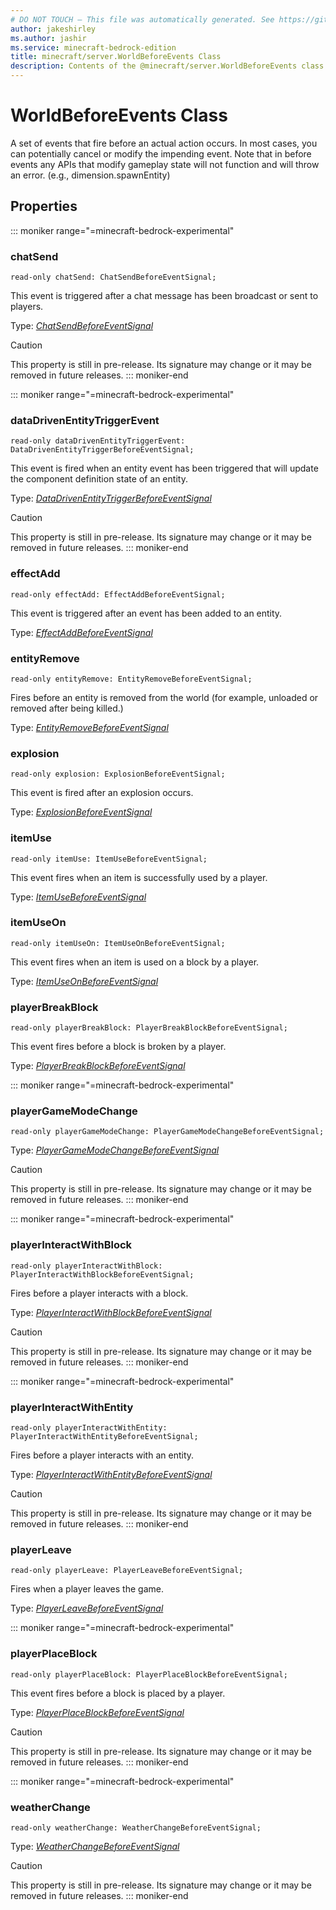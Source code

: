 ```yaml
---
# DO NOT TOUCH — This file was automatically generated. See https://github.com/mojang/minecraftapidocsgenerator to modify descriptions, examples, etc.
author: jakeshirley
ms.author: jashir
ms.service: minecraft-bedrock-edition
title: minecraft/server.WorldBeforeEvents Class
description: Contents of the @minecraft/server.WorldBeforeEvents class.
---
```

# WorldBeforeEvents Class

A set of events that fire before an actual action occurs. In most cases, you can potentially cancel or modify the impending event. Note that in before events any APIs that modify gameplay state will not function and will throw an error. (e.g., dimension.spawnEntity) 

## Properties

::: moniker range="=minecraft-bedrock-experimental"
### **chatSend**
`read-only chatSend: ChatSendBeforeEventSignal;`

This event is triggered after a chat message has been broadcast or sent to players.

Type: [*ChatSendBeforeEventSignal*](ChatSendBeforeEventSignal.md)

> [!CAUTION]
> This property is still in pre-release.  Its signature may change or it may be removed in future releases.
::: moniker-end

::: moniker range="=minecraft-bedrock-experimental"
### **dataDrivenEntityTriggerEvent**
`read-only dataDrivenEntityTriggerEvent: DataDrivenEntityTriggerBeforeEventSignal;`

This event is fired when an entity event has been triggered that will update the component definition state of an entity.

Type: [*DataDrivenEntityTriggerBeforeEventSignal*](DataDrivenEntityTriggerBeforeEventSignal.md)

> [!CAUTION]
> This property is still in pre-release.  Its signature may change or it may be removed in future releases.
::: moniker-end

### **effectAdd**
`read-only effectAdd: EffectAddBeforeEventSignal;`

This event is triggered after an event has been added to an entity.

Type: [*EffectAddBeforeEventSignal*](EffectAddBeforeEventSignal.md)

### **entityRemove**
`read-only entityRemove: EntityRemoveBeforeEventSignal;`

Fires before an entity is removed from the world (for example, unloaded or removed after being killed.)

Type: [*EntityRemoveBeforeEventSignal*](EntityRemoveBeforeEventSignal.md)

### **explosion**
`read-only explosion: ExplosionBeforeEventSignal;`

This event is fired after an explosion occurs.

Type: [*ExplosionBeforeEventSignal*](ExplosionBeforeEventSignal.md)

### **itemUse**
`read-only itemUse: ItemUseBeforeEventSignal;`

This event fires when an item is successfully used by a player.

Type: [*ItemUseBeforeEventSignal*](ItemUseBeforeEventSignal.md)

### **itemUseOn**
`read-only itemUseOn: ItemUseOnBeforeEventSignal;`

This event fires when an item is used on a block by a player.

Type: [*ItemUseOnBeforeEventSignal*](ItemUseOnBeforeEventSignal.md)

### **playerBreakBlock**
`read-only playerBreakBlock: PlayerBreakBlockBeforeEventSignal;`

This event fires before a block is broken by a player.

Type: [*PlayerBreakBlockBeforeEventSignal*](PlayerBreakBlockBeforeEventSignal.md)

::: moniker range="=minecraft-bedrock-experimental"
### **playerGameModeChange**
`read-only playerGameModeChange: PlayerGameModeChangeBeforeEventSignal;`

Type: [*PlayerGameModeChangeBeforeEventSignal*](PlayerGameModeChangeBeforeEventSignal.md)

> [!CAUTION]
> This property is still in pre-release.  Its signature may change or it may be removed in future releases.
::: moniker-end

::: moniker range="=minecraft-bedrock-experimental"
### **playerInteractWithBlock**
`read-only playerInteractWithBlock: PlayerInteractWithBlockBeforeEventSignal;`

Fires before a player interacts with a block.

Type: [*PlayerInteractWithBlockBeforeEventSignal*](PlayerInteractWithBlockBeforeEventSignal.md)

> [!CAUTION]
> This property is still in pre-release.  Its signature may change or it may be removed in future releases.
::: moniker-end

::: moniker range="=minecraft-bedrock-experimental"
### **playerInteractWithEntity**
`read-only playerInteractWithEntity: PlayerInteractWithEntityBeforeEventSignal;`

Fires before a player interacts with an entity.

Type: [*PlayerInteractWithEntityBeforeEventSignal*](PlayerInteractWithEntityBeforeEventSignal.md)

> [!CAUTION]
> This property is still in pre-release.  Its signature may change or it may be removed in future releases.
::: moniker-end

### **playerLeave**
`read-only playerLeave: PlayerLeaveBeforeEventSignal;`

Fires when a player leaves the game.

Type: [*PlayerLeaveBeforeEventSignal*](PlayerLeaveBeforeEventSignal.md)

::: moniker range="=minecraft-bedrock-experimental"
### **playerPlaceBlock**
`read-only playerPlaceBlock: PlayerPlaceBlockBeforeEventSignal;`

This event fires before a block is placed by a player.

Type: [*PlayerPlaceBlockBeforeEventSignal*](PlayerPlaceBlockBeforeEventSignal.md)

> [!CAUTION]
> This property is still in pre-release.  Its signature may change or it may be removed in future releases.
::: moniker-end

::: moniker range="=minecraft-bedrock-experimental"
### **weatherChange**
`read-only weatherChange: WeatherChangeBeforeEventSignal;`

Type: [*WeatherChangeBeforeEventSignal*](WeatherChangeBeforeEventSignal.md)

> [!CAUTION]
> This property is still in pre-release.  Its signature may change or it may be removed in future releases.
::: moniker-end
